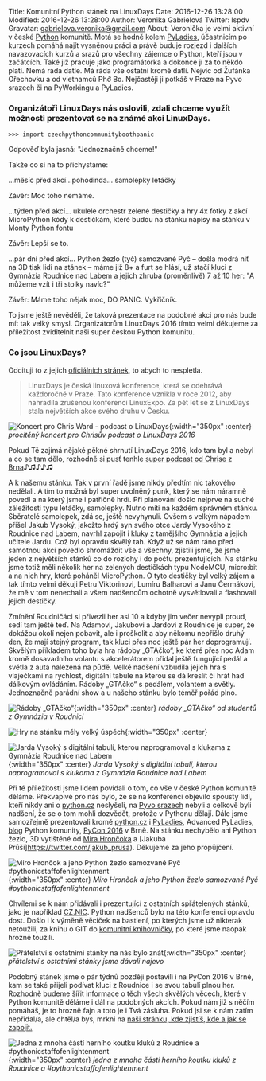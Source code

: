 Title: Komunitní Python stánek na LinuxDays
Date: 2016-12-26 13:28:00
Modified: 2016-12-26 13:28:00
Author: Veronika Gabrielová
Twitter: lspdv
Gravatar: gabrielova.veronika@gmail.com
About: Veronička je velmi aktivní v české [Python](http://python.cz/) komunitě. Motá se hodně kolem [PyLadies](http://pyladies.cz/), účastnicím po kurzech pomáhá najít vysněnou práci a právě buduje rozjezd i dalších navazovacích kurzů a srazů pro všechny zájemce o Python, kteří jsou v začátcích. Také již pracuje jako programátorka a dokonce jí za to někdo platí. Nemá ráda datle. Má ráda vše ostatní kromě datlí. Nejvíc od Žufánka Ořechovku a od vietnamců Phở Bo. Nejčastěji ji potkáš v Praze na Pyvo srazech či na PyWorkingu a PyLadies.

### Organizátoři LinuxDays nás oslovili, zdali chceme využít možnosti prezentovat se na známé akci LinuxDays. 

```
>>> import czechpythoncommunityboothpanic
```

Odpověď byla jasná: "Jednoznačně chceme!"

Takže co si na to přichystáme:

...měsíc před akcí...pohodinda...
samolepky
letáčky

Závěr: Moc toho nemáme.

...týden před akcí...
ukulele orchestr
zelené destičky a hry 4x
fotky z akcí
MicroPython kódy k destičkám, které budou na stánku
nápisy na stánku v Monty Python fontu

Závěr: Lepší se to.

...pár dní před akcí...
Python žezlo (tyč) samozvané Pyč – došla modrá niť na 3D tisk
lidi na stánek – máme již 8+ a furt se hlásí, už stačí
kluci z Gymnázia Roudnice nad Labem a jejich zhruba (proměnlivě) 7 až 10 her: "A můžeme vzít i tři stolky navíc?"

Závěr: Máme toho nějak moc, DO PANIC. Vykřičník.


To jsme ještě nevěděli, že taková prezentace na podobné akci pro nás bude mít tak velký smysl. Organizátorům LinuxDays 2016 tímto velmi děkujeme za příležitost zviditelnit naši super českou Python komunitu.
 



### Co jsou LinuxDays? 

Odcituji to z jejich [oficiálních stránek](https://www.linuxdays.cz/), to abych to nespletla.

> LinuxDays je česká linuxová konference, která se odehrává každoročně v Praze. Tato
> konference vznikla v roce 2012, aby nahradila zrušenou konferenci LinuxExpo. Za pět
> let se z LinuxDays stala největších akce svého druhu v Česku.

![Koncert pro Chris Ward - podcast o LinuxDays]({filename}/images/linuxdays_img_2389.jpg){:width="350px" :center}
*procítěný koncert pro Chrisův podcast o LinuxDays 2016*

Pokud Tě zajímá nějaké pěkné shrnutí LinuxDays 2016, kdo tam byl a nebyl a co se tam dělo, rozhodně si pusť tenhle [super podcast od Chrise z Brna](https://soundcloud.com/chris-ward-908424795/rozhovory-na-linuxdayscz-2016-radio-beat-brno-petr-simacek)♪♫♪♪♫

A k našemu stánku. Tak v první řadě jsme nikdy předtím nic takového nedělali. A tím to možná byl super uvolněný punk, který se nám náramně povedl a na který jsme i patřičně hrdí.
Při plánování došlo nejprve na suché záležitosti typu letáčky, samolepky. Nutno míti na každém správném stánku. Sběratelé samolepek, zdá se, ještě nevyhynuli.
Ovšem s velkým nápadem přišel Jakub Vysoký, jakožto hrdý syn svého otce Jardy Vysokého z Roudnice nad Labem, navrhl zapojit i kluky z tamějšího Gymnázia a jejich učitele Jardu.
Což byl opravdu skvělý tah. Když už se nám ráno před samotnou akcí povedlo shromáždit vše a všechny, zjistili jsme, že jsme jeden z největších stánků co do rozlohy i do počtu prezentujících.
Na stánku jsme totiž měli několik her na zelených destičkách typu NodeMCU, micro:bit a na nich hry, které poháněl MicroPython.
O tyto destičky byl velký zájem a tak tímto velmi děkuji Petru Viktorinovi, Lumíru Balharovi a Janu Čermákovi, že mě v tom nenechali a všem nadšencům ochotně vysvětlovali a flashovali jejich destičky.

Zmínění Roudničáci si přivezli her asi 10 a kdyby jim večer nevypli proud, sedí tam ještě teď. Na Adamovi, Jakubovi a Jardovi z Roudnice je super, že dokážou okolí nejen pobavit, ale i proškolit a aby někomu nepřišlo druhý den, že mají stejný program, tak 
kluci přes noc ještě pár her doprogramují. Skvělým příkladem toho byla hra rádoby „GTAčko“, ke které přes noc Adam kromě dosavadního volantu s akcelerátorem přidal ještě fungující pedál a světla z auta nalezená na půdě.
Velké nadšení vzbudila jejich hra s vlaječkami na rychlost, digitální tabule na kterou se dá kreslit či hrát had dálkovým ovládáním. Rádoby „GTAčko“ s pedálem, volantem a světly. Jednoznačně parádní show a u našeho stánku bylo téměř pořád plno.

![Rádoby „GTAčko“]({filename}/images/linuxdays_img_2194.jpg){:width="350px" :center}
*rádoby „GTAčko“ od studentů z Gymnázia v Roudnici*

![Hry na stánku měly velký úspěch]({filename}/images/linuxdays_img_2211.jpg){:width="350px" :center}

![Jarda Vysoký s digitální tabulí, kterou naprogramoval s klukama z Gymnázia Roudnice nad Labem]({filename}/images/linuxdays_img_2216.jpg){:width="350px" :center}
*Jarda Vysoký s digitální tabulí, kterou naprogramoval s klukama z Gymnázia Roudnice nad Labem*


Při té příležitosti jsme lidem povídali o tom, co vše v české Python komunitě děláme. Překvapivé pro nás bylo, že se na konferenci objevilo spousty lidí, kteří nikdy ani o [python.cz](http://python.cz/) neslyšeli, na [Pyvo srazech](http://pyvo.cz/) nebyli a celkově byli nadšení, že se o tom mohli dozvědět, protože v Pythonu dělají.
Dále jsme samozřejmě prezentovali kromě [python.cz](http://python.cz/) i [PyLadies](http://pyladies.cz/), Advanced PyLadies, [blog](http://blog.python.cz/) Python komunity, [PyCon 2016](https://cz.pycon.org/2016/) v Brně.
Na stánku nechybělo ani Python žezlo, 3D vytištěné od [Mira Hrončoka](https://twitter.com/hroncok) a [Jakuba Průši]https://twitter.com/jakub_prusa). Děkujeme za jeho propůjčení. 

![Miro Hrončok a jeho Python žezlo samozvané Pyč #pythonicstaffofenlightenment]({filename}/images/linuxdays_img_2158.jpg){:width="350px" :center}
*Miro Hrončok a jeho Python žezlo samozvané Pyč #pythonicstaffofenlightenment*

Chvílemi se k nám přidávali i prezentující z ostatních spřátelených stánků, jako je například [CZ.NIC](https://www.nic.cz/). Python nadšenců bylo na této konferenci opravdu dost. Došlo i k výměně věciček na bastlení, po kterých jsme už nikterak netoužili, za knihu o GIT do [komunitní knihovničky](https://github.com/pyvec/bookshelf), po které jsme naopak hrozně toužili.

![Přátelství s ostatními stánky na nás bylo znát]({filename}/images/linuxdays_img_2200.jpg){:width="350px" :center}
*přátelství s ostatními stánky jsme dávali najevo*

Podobný stánek jsme o pár týdnů později postavili i na PyCon 2016 v Brně, kam se také přijeli podívat kluci z Roudnice i se svou tabulí plnou her. 
Rozhodně budeme šířit informace o těch všech skvělých věcech, které v Python komunitě děláme i dál na podobných akcích. Pokud nám již s něčím pomáháš, je to hrozně fajn a toto je i Tvá zásluha.
Pokud jsi se k nám zatím nepřidal/a, ale chtěl/a bys, mrkni na [naši stránku, kde zjistíš, kde a jak se zapojit.](http://python.cz/zapojse/) 

![Jedna z mnoha částí herního koutku kluků z Roudnice a #pythonicstaffofenlightenment]({filename}/images/linuxdays_img_2292.jpg){:width="350px" :center}
*jedna z mnoha částí herního koutku kluků z Roudnice a #pythonicstaffofenlightenment*
